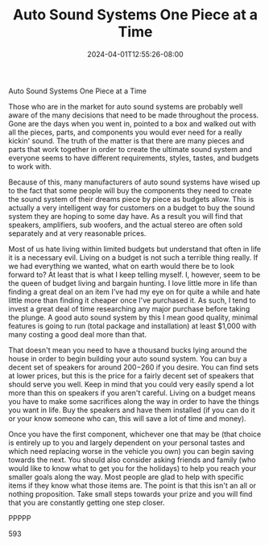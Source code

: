 ﻿---
title: "Auto Sound Systems One Piece at a Time"
date: 2024-04-01T12:55:26-08:00
description: "Auto sound systems txt Tips for Web Success"
featured_image: "/images/Auto sound systems txt.jpg"
tags: ["Auto sound systems txt"]
---

Auto Sound Systems One Piece at a Time

Those who are in the market for auto sound systems are probably well aware of the many decisions that need to be made throughout the process. Gone are the days when you went in, pointed to a box and walked out with all the pieces, parts, and components you would ever need for a really kickin' sound. The truth of the matter is that there are many pieces and parts that work together in order to create the ultimate sound system and everyone seems to have different requirements, styles, tastes, and budgets to work with. 

Because of this, many manufacturers of auto sound systems have wised up to the fact that some people will buy the components they need to create the sound system of their dreams piece by piece as budgets allow. This is actually a very intelligent way for customers on a budget to buy the sound system they are hoping to some day have. As a result you will find that speakers, amplifiers, sub woofers, and the actual stereo are often sold separately and at very reasonable prices. 

Most of us hate living within limited budgets but understand that often in life it is a necessary evil. Living on a budget is not such a terrible thing really. If we had everything we wanted, what on earth would there be to look forward to? At least that is what I keep telling myself. I, however, seem to be the queen of budget living and bargain hunting. I love little more in life than finding a great deal on an item I've had my eye on for quite a while and hate little more than finding it cheaper once I've purchased it. As such, I tend to invest a great deal of time researching any major purchase before taking the plunge. A good auto sound system by this I mean good quality, minimal features is going to run (total package and installation) at least $1,000 with many costing a good deal more than that.

That doesn't mean you need to have a thousand bucks lying around the house in order to begin building your auto sound system. You can buy a decent set of speakers for around $200-$260 if you desire. You can find sets at lower prices, but this is the price for a fairly decent set of speakers that should serve you well. Keep in mind that you could very easily spend a lot more than this on speakers if you aren't careful. Living on a budget means you have to make some sacrifices along the way in order to have the things you want in life. Buy the speakers and have them installed (if you can do it or your know someone who can, this will save a lot of time and money). 

Once you have the first component, whichever one that may be (that choice is entirely up to you and largely dependent on your personal tastes and which need replacing worse in the vehicle you own) you can begin saving towards the next. You should also consider asking friends and family (who would like to know what to get you for the holidays) to help you reach your smaller goals along the way. Most people are glad to help with specific items if they know what those items are. The point is that this isn't an all or nothing proposition. Take small steps towards your prize and you will find that you are constantly getting one step closer.

PPPPP

593


